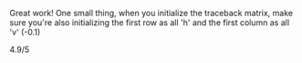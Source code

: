 Great work! One small thing, when you initialize the traceback matrix, make sure you're also initializing the first row as all 'h' and the first column as all 'v' (-0.1)

4.9/5
